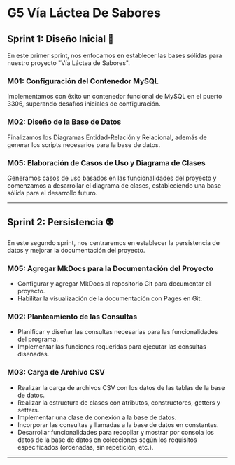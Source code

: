 # G5 Vía Láctea De Sabores

## Sprint 1: Diseño Inicial 🚀

En este primer sprint, nos enfocamos en establecer las bases sólidas para nuestro proyecto "Vía Láctea de Sabores".

### M01: Configuración del Contenedor MySQL

Implementamos con éxito un contenedor funcional de MySQL en el puerto 3306, superando desafíos iniciales de configuración.

### M02: Diseño de la Base de Datos

Finalizamos los Diagramas Entidad-Relación y Relacional, además de generar los scripts necesarios para la base de datos.

### M05: Elaboración de Casos de Uso y Diagrama de Clases

Generamos casos de uso basados en las funcionalidades del proyecto y comenzamos a desarrollar el diagrama de clases, estableciendo una base sólida para el desarrollo futuro.

---

## Sprint 2: Persistencia 👽

En este segundo sprint, nos centraremos en establecer la persistencia de datos y mejorar la documentación del proyecto.

### M05: Agregar MkDocs para la Documentación del Proyecto
- Configurar y agregar MkDocs al repositorio Git para documentar el proyecto.
- Habilitar la visualización de la documentación con Pages en Git.

### M02: Planteamiento de las Consultas
- Planificar y diseñar las consultas necesarias para las funcionalidades del programa.
- Implementar las funciones requeridas para ejecutar las consultas diseñadas.

### M03: Carga de Archivo CSV
- Realizar la carga de archivos CSV con los datos de las tablas de la base de datos.
- Realizar la estructura de clases con atributos, constructores, getters y setters.
- Implementar una clase de conexión a la base de datos.
- Incorporar las consultas y llamadas a la base de datos en constantes.
- Desarrollar funcionalidades para recopilar y mostrar por consola los datos de la base de datos en colecciones según los requisitos especificados (ordenadas, sin repetición, etc.).


---
